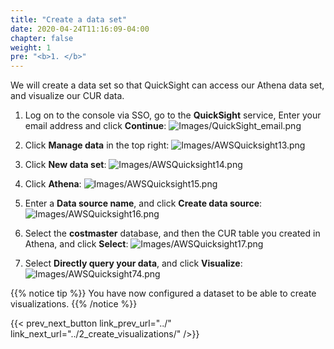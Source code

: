 ```yaml
---
title: "Create a data set"
date: 2020-04-24T11:16:09-04:00
chapter: false
weight: 1
pre: "<b>1. </b>"
---
```



We will create a data set so that QuickSight can access our Athena data set, and visualize our CUR data.


1. Log on to the console via SSO, go to the **QuickSight** service, Enter your email address and click **Continue**:
![Images/QuickSight_email.png](/Cost/200_5_Cost_Visualization/Images/QuickSight_email.png)

2. Click **Manage data** in the top right:
![Images/AWSQuicksight13.png](/Cost/200_5_Cost_Visualization/Images/AWSQuicksight13.png)

3. Click **New data set**:
![Images/AWSQuicksight14.png](/Cost/200_5_Cost_Visualization/Images/AWSQuicksight14.png)

4. Click **Athena**:
![Images/AWSQuicksight15.png](/Cost/200_5_Cost_Visualization/Images/AWSQuicksight15.png)

5. Enter a **Data source name**, and click **Create data source**:
![Images/AWSQuicksight16.png](/Cost/200_5_Cost_Visualization/Images/AWSQuicksight16.png)

6. Select the **costmaster** database, and then the CUR table you created in Athena, and click **Select**:
![Images/AWSQuicksight17.png](/Cost/200_5_Cost_Visualization/Images/AWSQuicksight17.png)

7. Select **Directly query your data**, and click **Visualize**:
![Images/AWSQuicksight74.png](/Cost/200_5_Cost_Visualization/Images/AWSQuicksight74.png)


{{% notice tip %}}
You have now configured a dataset to be able to create visualizations.
{{% /notice %}}


{{< prev_next_button link_prev_url="../" link_next_url="../2_create_visualizations/" />}}
